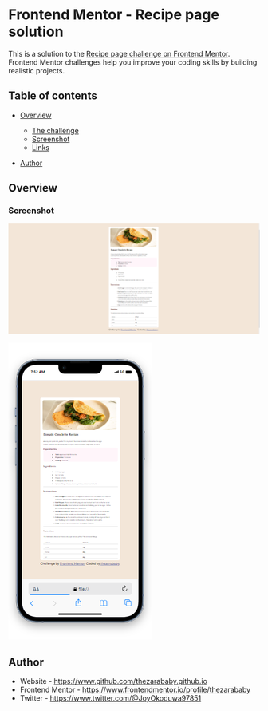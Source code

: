 # Frontend Mentor - Recipe page solution

This is a solution to the [Recipe page challenge on Frontend Mentor](https://www.frontendmentor.io/challenges/recipe-page-KiTsR8QQKm). Frontend Mentor challenges help you improve your coding skills by building realistic projects. 

## Table of contents

- [Overview](#overview)
  - [The challenge](#the-challenge)
  - [Screenshot](#screenshot)
  - [Links](#links)

- [Author](#author)



## Overview

### Screenshot

![desktop view](./assets/images/recipe%20blog%20desktop.png)

![mobile view](./assets/images/recipe%20blog%20mobile.png)







## Author
- Website - https://www.github.com/thezarababy.github.io
- Frontend Mentor - https://www.frontendmentor.io/profile/thezarababy
- Twitter - https://www.twitter.com/@JoyOkoduwa97851



